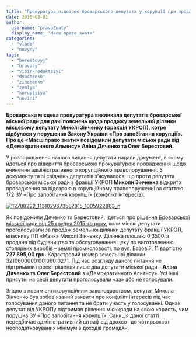```yaml
---
title: "Прокуратура підозрює броварського депутата у корупції при продажу землі"
date: 2016-03-01
author: 
  username: "pravoZnaty"
  display_name: "Маєш право знати"
categories: 
  - "vlada"
  - "novyny"
tags: 
  - "berestovyj"
  - "brovary"
  - "vibir-redaktsiyi"
  - "dyachenko"
  - "zinchenko"
  - "zemlya"
  - "koruptsiya"
  - "novini"
---
```


**Броварська місцева прокуратура викликала депутатів броварської міської ради для дачі пояснень щодо продажу земельної ділянки місцевому депутату Миколі Зінченку (фракція УКРОП), котре відбулося у порушення Закону України «Про запобігання корупції». Про це «Маєш право знати» повідомили депутати міської ради від «Демократичного Альянсу» Аліна Дяченко та Олег Берестовий.**

У розпорядження нашого видання депутати надали документ, в якому йдеться про відкриття броварською прокуратурою провадження щодо вчинення адміністративного корупційного правопорушення. З документу та зі свідчень депутатів з’ясувалося, що проти депутата броварської міської ради з фракції УКРОП **Миколи Зінченка** відкрито провадження за підозрою в корупційному правопорушенні за статтею 172 ЗУ «Про запобігання корупції» (конфлікт інтересів).

[![12788222_1131029673587815_1005922863_n](https://mpz.brovary.org/wp-content/uploads/2016/03/12788222_1131029673587815_1005922863_n.jpg)](https://mpz.brovary.org/wp-content/uploads/2016/03/12788222_1131029673587815_1005922863_n.jpg)

Як повідомили Дяченко та Берестовий, ідеться про [рішення Броварської міської ради від 25 грудня 2015-го року](http://brovary-rada.gov.ua/r%D1%96shennya-m%D1%96sko%D1%97-radi-v%D1%96d-25122015%E2%84%9657-04-07pro-prodazh-zemelnikh-d%D1%96lyanok), коли міські депутати проголосували за продаж земельної ділянки депутату фракції УКРОП, власнику ПП «Маяк» Миколі Зінченку. Ділянка площею 0,3500га продана під будівництво та обслуговування цеху по виготовленню столярних виробів – землі промисловості, по вул. Базовій, 11 вартістю **727 895,00 грн.** Кадастровий номер земельної ділянки 3210600000:00:060:0271. Під час розгляду даного питання не підтримали проект рішення лише два депутати міської ради – **Аліна Дяченко** та **Олег Берестовий** з «Демократичного Альянсу». Усі інші присутні на сесії депутати проголосували «за» або не голосували.

Згідно з новим антикорупційним законодавством, депутат Микола Зінченко був зобов'язаний заявити про конфлікт інтересів під час голосування даного питання та не брати участь у голосуванні. Однак депутат від УКРОПу підтримав рішення міськради на свою користь, чим порушив ЗУ «Про запобігання корупції». Санкція даної статті передбачає адміністративний штраф від двохсот до чотирьохсот неоподатковуваних мінімумів доходів громадян.
